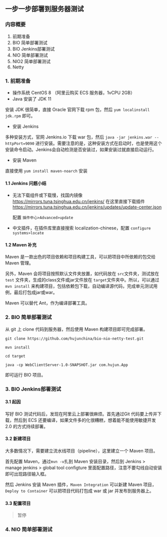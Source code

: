 ## 一步一步部署到服务器测试

### 内容概要

1. 前期准备
2. BIO 简单部署测试
3. BIO Jenkins部署测试
4. NIO 简单部署测试
5. NIO2 简单部署测试
6. Netty

### 1. 前期准备

- 操作系统 CentOS 8 （阿里云购买 ECS 服务器，1vCPU 2GB）
- Java 安装了 JDK 11

安装 JDK 很简单，直接 Oracle 官网下载 rpm 包，然后 `yum localinstall jdk.rpm` 即可。

- 安装 Jenkins

多种安装方式，官网 Jenkins.io 下载 war 包，然后 `java -jar jenkins.war --httpPort=9090` 进行安装。需要注意的是，这种安装方式在启动时，也是使用这个安装命令启动。Jenkins会自动检测是否安装过，如果安装过就直接启动运行。

- 安装 Maven

直接使用 `yum install maven-noarch` 安装

#### 1.1 Jenkins 问题小结

- 无法下载组件或下载慢，找国内镜像 https://mirrors.tuna.tsinghua.edu.cn/jenkins/ 在这里直接下载插件
  https://mirrors.tuna.tsinghua.edu.cn/jenkins/updates/update-center.json 

  配置 `插件中心>Advanced>update`

- 中文插件，在插件库里直接搜索 localization-chinese，配置 `configure systems>locate`

#### 1.2 Maven 补充

Maven 是一款出色的项目依赖和项目构建工具，可以把项目中所依赖的包交给 Maven 管理。

另外，Maven 会将项目按照默认文件夹放置，如代码放在 `src`文件夹，测试放在 `test` 文件夹，生成的class文件或jar文件放在 `target`文件夹中。所以，可以通过 `mvn install` 来构建项目，包括依赖包下载，自动编译源代码，完成单元测试用例，最后打包成jar或war。

Maven 可以替代 Ant，作为编译部署工具。



### 2. BIO 简单部署测试

从 git 上 clone 代码到服务器，然后使用 Maven 构建项目即可完成部署。

`git clone https://github.com/hujunchina/bio-nio-netty-test.git `

`mvn install`

`cd target`

`java -cp WebClientServer-1.0-SNAPSHOT.jar com.hujun.App`

即可运行 BIO 项目。



### 3. BIO Jenkins部署测试

#### 3.1 起因

写好 BIO 测试代码后，发现在阿里云上部署很麻烦。首先通过Git 代码要上传并下载，然后到 ECS 还要编译，如果文件多的化很糟糕，想着能不能使用敏捷开发2.0 的方式持续部署。

#### 3.2 新建项目

大多数情况下，需要建立流水线项目（pipeline），这里建立一个 Maven 项目。

首先配置 Maven，通过`mvn -v`扎到 Maven 安装目录，然后到 Jenkins > manage jenkins > global tool configture 里面配置路径，注意不要勾线自动安装即可出现路径输入框。

然后 Jenkins 安装 Maven 插件，`Maven Integration` 可以新建 Maven 项目，`Deploy to Container` 可以把项目代码打包成 war 或 jar 并发布到服务器上。

#### 3.3 配置项目

> 暂停



### 4. NIO 简单部署测试